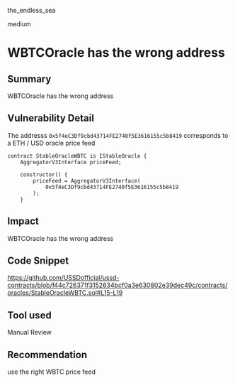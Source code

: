 the_endless_sea

medium

# WBTCOracle has the wrong address

## Summary
WBTCOracle has the wrong address 

## Vulnerability Detail
The addresss `0x5f4eC3Df9cbd43714FE2740f5E3616155c5b8419` corresponds to a ETH / USD oracle price feed

```solidity
contract StableOracleWBTC is IStableOracle {
    AggregatorV3Interface priceFeed;

    constructor() {
        priceFeed = AggregatorV3Interface(
            0x5f4eC3Df9cbd43714FE2740f5E3616155c5b8419
        );
    }
```

## Impact
WBTCOracle has the wrong address 

## Code Snippet
https://github.com/USSDofficial/ussd-contracts/blob/f44c726371f3152634bcf0a3e630802e39dec49c/contracts/oracles/StableOracleWBTC.sol#L15-L19

## Tool used

Manual Review

## Recommendation
use the right WBTC price feed